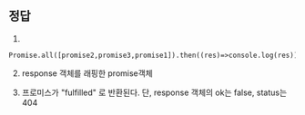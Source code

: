 ## 정답

1.

```
Promise.all([promise2,promise3,promise1]).then((res)=>console.log(res))
```

2. response 객체를 래핑한 promise객체

3. 프로미스가 "fulfilled" 로 반환된다.
   단, response 객체의 ok는 false, status는 404
